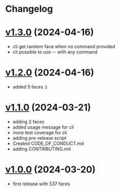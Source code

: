 # Changelog

# [v1.3.0](https://github.com/carvilsi/facetxt/releases/tag/v1.3.0) (2024-04-16)

- cli get random face when no command provided
- cli possible to use -- with any command 

# [v1.2.0](https://github.com/carvilsi/facetxt/releases/tag/v1.2.0) (2024-04-16)

- added 5 faces :)

# [v1.1.0](https://github.com/carvilsi/facetxt/releases/tag/v1.1.0) (2024-03-21)

- adding 2 faces 
- added usage message for cli
- more test coverage for cli
- adding pre-release script
- Created CODE_OF_CONDUCT.md
- adding CONTRIBUTING.md

# [v1.0.0](https://github.com/carvilsi/facetxt/releases/tag/v1.0.0) (2024-03-20)

- first release with 537 faces 

